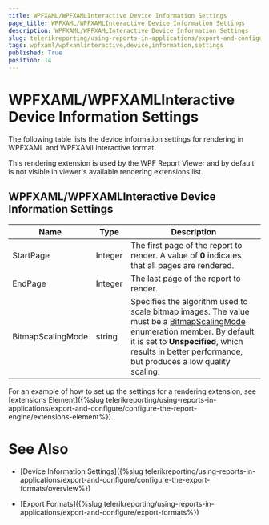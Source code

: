 ```yaml
---
title: WPFXAML/WPFXAMLInteractive Device Information Settings
page_title: WPFXAML/WPFXAMLInteractive Device Information Settings 
description: WPFXAML/WPFXAMLInteractive Device Information Settings
slug: telerikreporting/using-reports-in-applications/export-and-configure/configure-the-export-formats/wpfxaml-wpfxamlinteractive-device-information-settings
tags: wpfxaml/wpfxamlinteractive,device,information,settings
published: True
position: 14
---
```


# WPFXAML/WPFXAMLInteractive Device Information Settings



The following table lists the device information settings for rendering in WPFXAML and WPFXAMLInteractive format.

This rendering extension is used by the WPF Report Viewer and by default is not visible in viewer's available rendering extensions list.

## WPFXAML/WPFXAMLInteractive Device Information Settings


|  __Name__ |  __Type__ |  __Description__ |
| ------ | ------ | ------ |
|StartPage|Integer|The first page of the report to render. A value of __0__ indicates that all pages are rendered.|
|EndPage|Integer|The last page of the report to render.|
|BitmapScalingMode|string|Specifies the algorithm used to scale bitmap images. The value must be a  [BitmapScalingMode](https://msdn.microsoft.com/en-us/library/system.windows.media.bitmapscalingmode(v=vs.110).aspx) enumeration member. By default it is set to __Unspecified__, which results in better performance, but produces a low quality scaling.|


For an example of how to set up the settings for a rendering extension, see [extensions Element]({%slug telerikreporting/using-reports-in-applications/export-and-configure/configure-the-report-engine/extensions-element%}).         


# See Also


 

* [Device Information Settings]({%slug telerikreporting/using-reports-in-applications/export-and-configure/configure-the-export-formats/overview%})

 

* [Export Formats]({%slug telerikreporting/using-reports-in-applications/export-and-configure/export-formats%})

